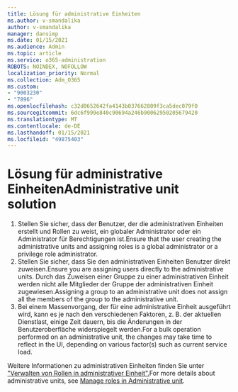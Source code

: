 ```yaml
---
title: Lösung für administrative Einheiten
ms.author: v-smandalika
author: v-smandalika
manager: dansimp
ms.date: 01/15/2021
ms.audience: Admin
ms.topic: article
ms.service: o365-administration
ROBOTS: NOINDEX, NOFOLLOW
localization_priority: Normal
ms.collection: Adm_O365
ms.custom:
- "9003230"
- "7896"
ms.openlocfilehash: c32d0652642fa4143b037662809f3ca5dec079f0
ms.sourcegitcommit: 6dc6f999e840c90694a246b90062950205679420
ms.translationtype: MT
ms.contentlocale: de-DE
ms.lasthandoff: 01/15/2021
ms.locfileid: "49875403"
---
```

# <a name="administrative-unit-solution"></a><span data-ttu-id="a537e-102">Lösung für administrative Einheiten</span><span class="sxs-lookup"><span data-stu-id="a537e-102">Administrative unit solution</span></span>

1. <span data-ttu-id="a537e-103">Stellen Sie sicher, dass der Benutzer, der die administrativen Einheiten erstellt und Rollen zu weist, ein globaler Administrator oder ein Administrator für Berechtigungen ist.</span><span class="sxs-lookup"><span data-stu-id="a537e-103">Ensure that the user creating the administrative units and assigning roles is a global administrator or a privilege role administrator.</span></span>
2. <span data-ttu-id="a537e-104">Stellen Sie sicher, dass Sie den administrativen Einheiten Benutzer direkt zuweisen.</span><span class="sxs-lookup"><span data-stu-id="a537e-104">Ensure you are assigning users directly to the administrative units.</span></span> <span data-ttu-id="a537e-105">Durch das Zuweisen einer Gruppe zu einer administrativen Einheit werden nicht alle Mitglieder der Gruppe der administrativen Einheit zugewiesen.</span><span class="sxs-lookup"><span data-stu-id="a537e-105">Assigning a group to an administrative unit does not assign all the members of the group to the administrative unit.</span></span>
3. <span data-ttu-id="a537e-106">Bei einem Massenvorgang, der für eine administrative Einheit ausgeführt wird, kann es je nach den verschiedenen Faktoren, z. B. der aktuellen Dienstlast, einige Zeit dauern, bis die Änderungen in der Benutzeroberfläche widerspiegelt werden.</span><span class="sxs-lookup"><span data-stu-id="a537e-106">For a bulk operation performed on an administrative unit, the changes may take time to reflect in the UI, depending on various factor(s) such as current service load.</span></span>

<span data-ttu-id="a537e-107">Weitere Informationen zu administrativen Einheiten finden Sie unter ["Verwalten von Rollen in administrativer Einheit".](https://docs.microsoft.com/azure/active-directory/roles/administrative-units)</span><span class="sxs-lookup"><span data-stu-id="a537e-107">For more details about administrative units, see [Manage roles in Administrative unit](https://docs.microsoft.com/azure/active-directory/roles/administrative-units).</span></span>
